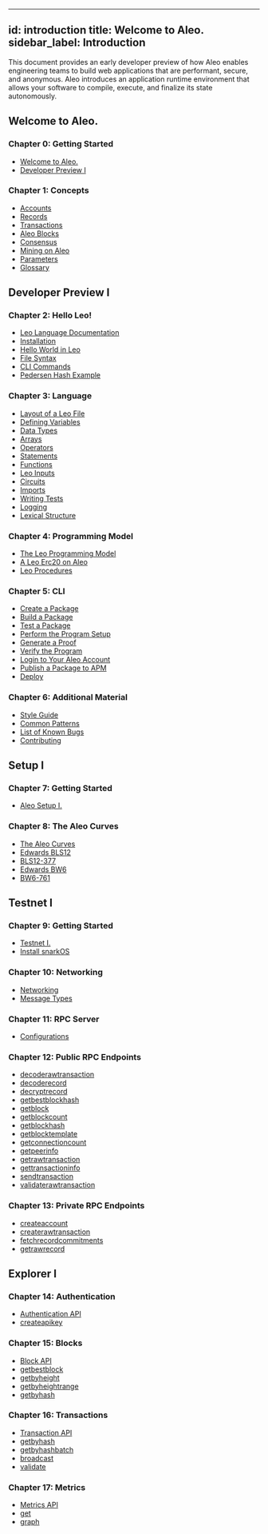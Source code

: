 
<!----------------------------------------------------------------------------->
<!-------------------- THIS MARKDOWN FILE IS AUTOGENERATED -------------------->
<!----------------------------------------------------------------------------->

---
id: introduction
title: Welcome to Aleo.
sidebar_label: Introduction
---

This document provides an early developer preview of how Aleo enables engineering teams to build web applications that are
performant, secure, and anonymous. Aleo introduces an application runtime environment that allows your software
to compile, execute, and finalize its state autonomously.

## Welcome to Aleo.

### Chapter 0: Getting Started

- [Welcome to Aleo.](./aleo/getting_started/00_introduction.md)
- [Developer Preview I](./aleo/getting_started/01_developer_preview.md)


### Chapter 1: Concepts

- [Accounts](./aleo/concepts/00_accounts.md)
- [Records](./aleo/concepts/01_records.md)
- [Transactions](./aleo/concepts/02_transactions.md)
- [Aleo Blocks](./aleo/concepts/03_blocks.md)
- [Consensus](./aleo/concepts/04_consensus.md)
- [Mining on Aleo](./aleo/concepts/05_mining.md)
- [Parameters](./aleo/concepts/06_parameters.md)
- [Glossary](./aleo/concepts/07_glossary.md)


## Developer Preview I

### Chapter 2: Hello Leo!

- [Leo Language Documentation](./developer/getting_started/00_overview.md)
- [Installation](./developer/getting_started/01_installation.md)
- [Hello World in Leo](./developer/getting_started/02_hello_world.md)
- [File Syntax](./developer/getting_started/03_syntax.md)
- [CLI Commands](./developer/getting_started/04_cli.md)
- [Pedersen Hash Example](./developer/getting_started/05_example.md)


### Chapter 3: Language

- [Layout of a Leo File](./developer/language/00_layout.md)
- [Defining Variables](./developer/language/01_variables.md)
- [Data Types](./developer/language/02_types.md)
- [Arrays](./developer/language/03_arrays.md)
- [Operators](./developer/language/04_operators.md)
- [Statements](./developer/language/05_statements.md)
- [Functions](./developer/language/06_functions.md)
- [Leo Inputs](./developer/language/07_inputs.md)
- [Circuits](./developer/language/08_circuits.md)
- [Imports](./developer/language/09_imports.md)
- [Writing Tests](./developer/language/10_tests.md)
- [Logging](./developer/language/11_logging.md)
- [Lexical Structure](./developer/language/12_lexical.md)


### Chapter 4: Programming Model

- [The Leo Programming Model](./developer/programming_model/00_model.md)
- [A Leo Erc20 on Aleo](./developer/programming_model/01_erc20.md)
- [Leo Procedures](./developer/programming_model/02_procedures.md)


### Chapter 5: CLI

- [Create a Package](./developer/cli/00_new.md)
- [Build a Package](./developer/cli/01_build.md)
- [Test a Package](./developer/cli/02_test.md)
- [Perform the Program Setup](./developer/cli/03_setup.md)
- [Generate a Proof](./developer/cli/04_prove.md)
- [Verify the Program](./developer/cli/05_run.md)
- [Login to Your Aleo Account](./developer/cli/06_login.md)
- [Publish a Package to APM](./developer/cli/07_publish.md)
- [Deploy](./developer/cli/08_deploy.md)


### Chapter 6: Additional Material

- [Style Guide](./developer/additional_material/00_style.md)
- [Common Patterns](./developer/additional_material/01_common.md)
- [List of Known Bugs](./developer/additional_material/02_bugs.md)
- [Contributing](./developer/additional_material/03_contributing.md)


## Setup I

### Chapter 7: Getting Started

- [Aleo Setup I.](./setup/getting_started/00_overview.md)


### Chapter 8: The Aleo Curves

- [The Aleo Curves](./autogen/setup/the_aleo_curves/00_the_aleo_curves.md)
- [Edwards BLS12](./autogen/setup/the_aleo_curves/01_edwards_bls12.md)
- [BLS12-377](./autogen/setup/the_aleo_curves/02_bls12-377.md)
- [Edwards BW6](./autogen/setup/the_aleo_curves/03_edwards_bw6.md)
- [BW6-761](./autogen/setup/the_aleo_curves/04_bw6-761.md)


## Testnet I

### Chapter 9: Getting Started

- [Testnet I.](./testnet/getting_started/00_overview.md)
- [Install snarkOS](./testnet/getting_started/01_installation.md)


### Chapter 10: Networking

- [Networking](./testnet/networking/00_networking.md)
- [Message Types](./testnet/networking/01_message_types.md)


### Chapter 11: RPC Server

- [Configurations](./autogen/testnet/rpc/rpc_server/00_configurations.md)


### Chapter 12: Public RPC Endpoints

- [decoderawtransaction](./autogen/testnet/rpc/public_endpoints/00_decoderawtransaction.md)
- [decoderecord](./autogen/testnet/rpc/public_endpoints/01_decoderecord.md)
- [decryptrecord](./autogen/testnet/rpc/public_endpoints/02_decryptrecord.md)
- [getbestblockhash](./autogen/testnet/rpc/public_endpoints/03_getbestblockhash.md)
- [getblock](./autogen/testnet/rpc/public_endpoints/04_getblock.md)
- [getblockcount](./autogen/testnet/rpc/public_endpoints/05_getblockcount.md)
- [getblockhash](./autogen/testnet/rpc/public_endpoints/06_getblockhash.md)
- [getblocktemplate](./autogen/testnet/rpc/public_endpoints/07_getblocktemplate.md)
- [getconnectioncount](./autogen/testnet/rpc/public_endpoints/08_getconnectioncount.md)
- [getpeerinfo](./autogen/testnet/rpc/public_endpoints/09_getpeerinfo.md)
- [getrawtransaction](./autogen/testnet/rpc/public_endpoints/10_getrawtransaction.md)
- [gettransactioninfo](./autogen/testnet/rpc/public_endpoints/11_gettransactioninfo.md)
- [sendtransaction](./autogen/testnet/rpc/public_endpoints/12_sendtransaction.md)
- [validaterawtransaction](./autogen/testnet/rpc/public_endpoints/13_validaterawtransaction.md)


### Chapter 13: Private RPC Endpoints

- [createaccount](./autogen/testnet/rpc/private_endpoints/00_createaccount.md)
- [createrawtransaction](./autogen/testnet/rpc/private_endpoints/01_createrawtransaction.md)
- [fetchrecordcommitments](./autogen/testnet/rpc/private_endpoints/02_fetchrecordcommitments.md)
- [getrawrecord](./autogen/testnet/rpc/private_endpoints/03_getrawrecord.md)


## Explorer I

### Chapter 14: Authentication

- [Authentication API](./explorer/authentication/00_authentication_api.md)
- [createapikey](./explorer/authentication/01_createapikey.md)


### Chapter 15: Blocks

- [Block API](./explorer/blocks/00_block_api.md)
- [getbestblock](./explorer/blocks/01_getbestblock.md)
- [getbyheight](./explorer/blocks/02_getbyheight.md)
- [getbyheightrange](./explorer/blocks/03_getbyheightrange.md)
- [getbyhash](./explorer/blocks/04_getbyhash.md)


### Chapter 16: Transactions

- [Transaction API](./explorer/transactions/00_transaction_api.md)
- [getbyhash](./explorer/transactions/01_getbyhash.md)
- [getbyhashbatch](./explorer/transactions/02_getbyhashbatch.md)
- [broadcast](./explorer/transactions/03_broadcast.md)
- [validate](./explorer/transactions/04_validate.md)


### Chapter 17: Metrics

- [Metrics API](./explorer/metrics/00_metrics_api.md)
- [get](./explorer/metrics/01_get.md)
- [graph](./explorer/metrics/02_graph.md)


